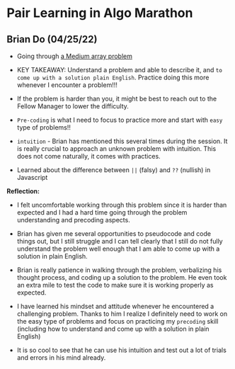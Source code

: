 # Pair Learning in Algo Marathon 

## Brian Do (04/25/22)
- Going through [a Medium array problem](https://github.com/ngl4/formation_journey/blob/main/AlgoMarathon/Arrays/PairLearning/cellTowerswBrian.js)
- KEY TAKEAWAY: Understand a problem and able to describe it, and `to come up with a solution plain English`. Practice doing this more whenever I encounter a problem!!! 

- If the problem is harder than you, it might be best to reach out to the Fellow Manager to lower the difficulty. 

- `Pre-coding` is what I need to focus to practice more and start with `easy` type of problems!! 

- `intuition` - Brian has mentioned this several times during the session. It is really crucial to approach an unknown problem with intuition. This does not come naturally, it comes with practices. 

- Learned about the difference between `||` (falsy) and `??` (nullish) in Javascript 

**Reflection:** 

- I felt uncomfortable working through this problem since it is harder than expected and I had a hard time going through the problem understanding and precoding aspects. 

- Brian has given me several opportunities to pseudocode and code things out, but I still struggle and I can tell clearly that I still do not fully understand the problem well enough that I am able to come up with a solution in plain English. 

- Brian is really patience in walking through the problem, verbalizing his thought process, and coding up a solution to the problem. He even took an extra mile to test the code to make sure it is working properly as expected. 

- I have learned his mindset and attitude whenever he encountered a challenging problem. Thanks to him I realize I definitely need to work on the easy type of problems and focus on practicing my `precoding` skill (including how to understand and come up with a solution in plain English)

- It is so cool to see that he can use his intuition and test out a lot of trials and errors in his mind already. 





